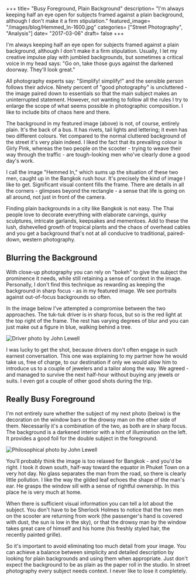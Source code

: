+++
title= "Busy Foreground, Plain Background"
description= "I'm always keeping half an eye open for subjects framed against a plain background, although I don't make it a firm stipulation."
featured_image= "/images/blog/Hemmed_In-1600.jpg"
categories= ["Street Photography", "Analysis"]
date= "2017-03-06"
draft= false
+++

I'm always keeping half an eye open for subjects framed against a plain background, although I don't make it a firm stipulation. Usually, I let my creative impulse play with jumbled backgrounds, but sometimes a critical voice in my head says: "Go on, take those guys against the darkened doorway. They'll look great."

All photography experts say: "Simplify! simplify!" and the sensible person follows their advice. Ninety percent of "good photography" is uncluttered - the image paired down to essentials so that the main subject makes an uninterrupted statement. However, not wanting to follow all the rules I try to enlarge the scope of what seems possible in photographic composition. I like to include bits of chaos here and there.

The background in my featured image (above) is not, of course, entirely plain. It's the back of a bus. It has rivets, tail lights and lettering; it even has two different colours. Yet compared to the normal cluttered background of the street it's very plain indeed. I liked the fact that its prevailing colour is Girly Pink, whereas the two people on the scooter - trying to weave their way through the traffic - are tough-looking men who've clearly done a good day's work.

I call the image "Hemmed In," which sums up the situation of these two men, caught up in the Bangkok rush hour. It's precisely the kind of image I like to get. Significant visual content fills the frame. There are details in all the corners - glimpses beyond the rectangle - a sense that life is going on all around, not just in front of the camera.

Finding plain backgrounds in a city like Bangkok is not easy. The Thai people love to decorate everything with elaborate carvings, quirky sculptures, intricate garlands, keepsakes and mementoes. Add to these the lush, dishevelled growth of tropical plants and the chaos of overhead cables and you get a background that's not at all conducive to traditional, paired-down, western photography.

## Blurring the Background
  
With close-up photography you can rely on "bokeh" to give the subject the prominence it needs, while still retaining a sense of context in the image. Personally, I don't find this technique as rewarding as keeping the background in sharp focus - as in my featured image. We see portraits against out-of-focus backgrounds so often.

In the image below I've attempted a compromise between the two approaches. The tuk-tuk driver is in sharp focus, but so is the red light at the top right of the frame. The rest has varying degrees of blur and you can just make out a figure in blue, walking behind a tree.

<img class="lazyload" data-src="/images/blog/Driver.jpg" alt="Driver photo by John Lewell">

I was lucky to get the shot, because drivers don't often engage in such earnest conversation. This one was explaining to my partner how he would take us, free of charge, to our destination if only we would allow him to introduce us to a couple of jewelers and a tailor along the way. We agreed - and managed to survive the next half-hour without buying any jewels or suits. I even got a couple of other good shots during the trip.

## Really Busy Foreground
  
I'm not entirely sure whether the subject of my next photo (below) is the decoration on the window bars or the drowsy man on the other side of them. Necessarily it's a combination of the two, as both are in sharp focus. The background is a darkened interior with a hint of illumination on the left. It provides a good foil for the double subject in the foreground.

<img class="lazyload" data-src="/images/blog/Philosophical.jpg" alt="Philosophical photo by John Lewell">

You'll probably think the image is too relaxed for Bangkok - and you'd be right. I took it down south, half-way toward the equator in Phuket Town on a very hot day. No glass separates the man from the road, so there is clearly little pollution. I like the way the gilded leaf echoes the shape of the man's ear. He grasps the window sill with a sense of rightful ownership. In this place he is very much at home.

When there is sufficient visual information you can tell a lot about the subject. You don't have to be Sherlock Holmes to notice that the two men on the scooter are returning from work (the passenger's hand is covered with dust, the sun is low in the sky), or that the drowsy man by the window takes great care of himself and his home (his freshly styled hair, the recently painted grille).

So it's important to avoid eliminating too much detail from your image. You can achieve a balance between simplicity and detailed description by looking for plain backgrounds and using them when appropriate. Just don't expect the background to be as plain as the paper roll in the studio. In street photography every subject needs context. I never like to lose it completely.